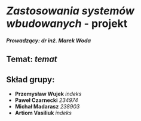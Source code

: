 # *Zastosowania systemów wbudowanych* - projekt
##### Prowadzący: *dr inż. Marek Woda*
## Temat: *temat*
## Skład grupy:
- **Przemysław Wujek** *indeks*
- **Paweł Czarnecki** *234974*
- **Michał Madarasz** *238903*
- **Artiom Vasiliuk** *indeks*
